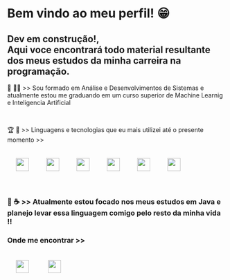 <h1 style="alingself:center"> Bem vindo ao meu perfil! 😁 </h1>
<h2>Dev em construção!, <br> Aqui voce encontrará todo material resultante dos meus estudos da minha carreira na programação. </h2>

<p>📖 👩‍🎓 >> Sou formado em Análise e Desenvolvimentos de Sistemas e atualmente estou me graduando em um curso superior de Machine Learnig e Inteligencia Artificial </p>
<br>
<p>🏆 🔎 >> Linguagens e tecnologias que eu mais utilizei até o presente momento >></p>

<div style = "display:flex">
<img src="https://cdn.jsdelivr.net/gh/devicons/devicon@latest/icons/java/java-original.svg" style = "margin: 20px" width=30px/>
<img src="https://cdn.jsdelivr.net/gh/devicons/devicon@latest/icons/css3/css3-original.svg" style = "margin: 20px" width=30px/>
<img src="https://cdn.jsdelivr.net/gh/devicons/devicon@latest/icons/html5/html5-original.svg" style = "margin: 20px" width=30px/>        
<img src="https://cdn.jsdelivr.net/gh/devicons/devicon@latest/icons/javascript/javascript-original.svg" style = "margin: 20px" width=30px/>
<img src="https://cdn.jsdelivr.net/gh/devicons/devicon@latest/icons/mysql/mysql-original-wordmark.svg" style = "margin: 20px" width=30px/>
<img src="https://cdn.jsdelivr.net/gh/devicons/devicon@latest/icons/react/react-original.svg" style = "margin: 20px" width=30px/>
</div>
<br>
<h3>🎯 ☕ >> Atualmente estou focado nos meus estudos em Java e planejo levar essa linguagem comigo pelo resto da minha vida !!<h3>
          
<h3>Onde me encontrar >> </h3>
<a href=https://www.linkedin.com/in/alllisson-sousa-541b39296 target="blank"><img src="https://img.icons8.com/?size=100&id=13930&format=png&color=000000" style = "margin: 20" width=30px /></a>
<a href=http://allissonsousa7@outlook.com  target="blank"><img src="https://img.icons8.com/?size=100&id=X0mEIh0RyDdL&format=png&color=000000" style = "margin: 20" width=30px /></a>
          
          
          

